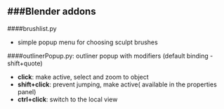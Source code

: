 ###Blender addons
---
####brushlist.py
- simple popup menu for choosing sculpt brushes  

####outlinerPopup.py:
outliner popup with modifiers (default binding - shift+quote)  
- **click**: make active, select and zoom to object
- **shift+click**: prevent jumping, make active( available in the properties panel)
- **ctrl+click**: switch to the local view

